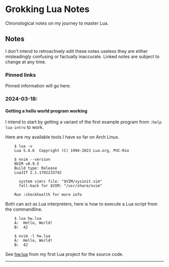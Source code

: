 # Grokking Lua Notes

Chronological notes on my journey to master Lua.

## Notes

I don't intend to retroactively edit these notes useless they are either
misleadingly confusing or factually inaccurate. Linked notes are subject
to change at any time.

### Pinned links

Pinned information will go here.

### 2024-03-18:

#### Getting a hello world program working

I intend to start by getting a variant of the first example program
from `:help lua-intro` to work.

Here are my available tools I have so far on Arch Linux.

```fish
    $ lua -v
    Lua 5.4.6  Copyright (C) 1994-2023 Lua.org, PUC-Rio

    $ nvim --version
    NVIM v0.9.5
    Build type: Release
    LuaJIT 2.1.1702233742

      system vimrc file: "$VIM/sysinit.vim"
      fall-back for $VIM: "/usr/share/nvim"

    Run :checkhealth for more info
```

Both can act as Lua interpreters, here is how to execute a Lua script
from the commandline.

```fish
    $ lua hw.lua
    A: 	Hello, World!
    B: 	42

    $ nvim -l hw.lua
    A:  Hello, World!
    B:  42
```

See [hw.lua][1] from my first Lua project for the source code.

---

[1]: https://github.com/grscheller/grok-lua/blob/main/projects/01-hello-world/hw.lua
